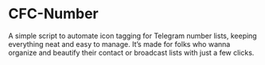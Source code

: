 # CFC-Number
A simple script to automate icon tagging for Telegram number lists, keeping everything neat and easy to manage. It’s made for folks who wanna organize and beautify their contact or broadcast lists with just a few clicks.
